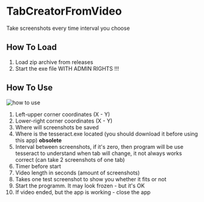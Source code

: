 # TabCreatorFromVideo
 Take screenshots every time interval you choose
## How To Load
1) Load zip archive from releases
2) Start the exe file WITH ADMIN RIGHTS !!!
## How To Use
![how to use](https://github.com/IlyaGorelov/TabCreatorBotFromVideo/assets/107054569/8ca1975b-8614-452d-b3e8-a2115f984851)
1) Left-upper corner coordinates (X - Y)
2) Lower-right corner coordinates (X - Y)
3) Where will screenshots be saved
4) Where is the tesseract.exe located (you should download it before using this app) **obsolete**
5) Interval between screenshots, if it's zero, then program will be use tesseract to understand when tab will change, it not always works correct (can take 2 screenshots of one tab)
6) Timer before start
7) Video length in seconds (amount of screenshots)
8) Takes one test screenshot to show you whether it fits or not
9) Start the programm. It may look frozen - but it's OK
10) If video ended, but the app is working - close the app
